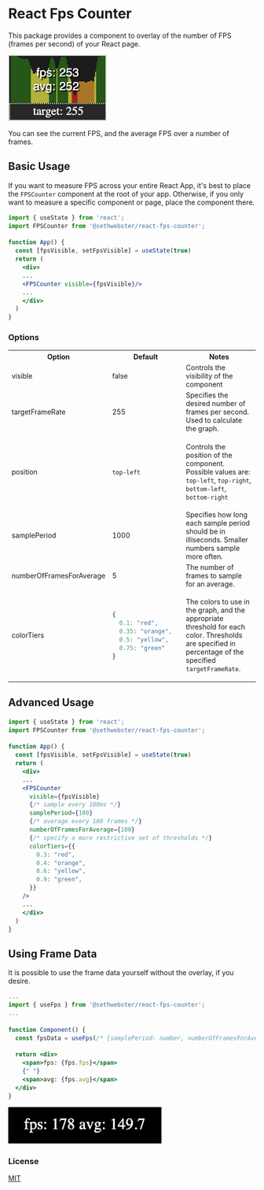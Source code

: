 # React Fps Counter
This package provides a component to overlay of the number of FPS (frames per second) of your React page.

![What the FPS Display Looks Like](https://github.com/sethwebster/fpscounter/blob/913a998ff22894dbf2fa3d48d1598e27e010816f/images/screenshot.png?raw=true)

You can see the current FPS, and the average FPS over a number of frames.

## Basic Usage
If you want to measure FPS across your entire React App, it's best to place the `FPSCounter` component at the root of your app. Otherwise, if you only want to measure a specific component or page, place the component there.

```jsx
import { useState } from 'react';
import FPSCounter from '@sethwebster/react-fps-counter';

function App() {
  const [fpsVisible, setFpsVisible] = useState(true)
  return (
    <div>
    ...
    <FPSCounter visible={fpsVisible}/>
    ...
    </div>
  )
}
```

### Options
<table>
<tr>
  <th>Option</th>
  <th>Default</th>
  <th>Notes</th>
</tr>
<tr>
  <td>visible</td>
  <td>false</td>
  <td>Controls the visibility of the component</td>
</tr>
<tr>
  <td>targetFrameRate</td>
  <td>255</td>
  <td>Specifies the desired number of frames per second. Used to calculate the graph.</td>
</tr>
<tr>
  <td>position</td>
  <td>
  
  `top-left`
  
  </td>
  <td>
  
  Controls the position of the component. Possible values are: `top-left`, `top-right`, `bottom-left`, `bottom-right`
  
  </td>
</tr>
<tr>
  <td>samplePeriod</td>
  <td>1000</td>
  <td>Specifies how long each sample period should be in illiseconds. Smaller numbers sample more often.</td>
</tr>
<tr>
  <td>numberOfFramesForAverage</td>
  <td>5</td>
  <td>The number of frames to sample for an average.</td>
</tr>
<tr>
  <td>colorTiers</td>
  <td>
  
  ```js 
  {   
    0.1: "red",  
    0.35: "orange",  
    0.5: "yellow",  
    0.75: "green" 
  }
  ```
  </td>
  <td>
  
  The colors to use in the graph, and the appropriate threshold for each color. Thresholds are specified in percentage of the specified `targetFrameRate`.
  
  </td>
</tr>
</table>

## Advanced Usage

```jsx
import { useState } from 'react';
import FPSCounter from '@sethwebster/react-fps-counter';

function App() {
  const [fpsVisible, setFpsVisible] = useState(true)
  return (
    <div>
    ...
    <FPSCounter 
      visible={fpsVisible} 
      {/* sample every 100ms */}
      samplePeriod={100} 
      {/* average every 100 frames */}
      numberOfFramesForAverage={100} 
      {/* specify a more restrictive set of thresholds */}
      colorTiers={{
        0.3: "red",
        0.4: "orange",
        0.6: "yellow",
        0.9: "green",
      }}
    />
    ...
    </div>
  )
}
```

## Using Frame Data 
It is possible to use the frame data yourself without the overlay, if you desire.

```jsx
...
import { useFps } from '@sethwebster/react-fps-counter';
...

function Component() {
  const fpsData = useFps(/* {samplePeriod: number, numberOfFramesForAver: number } */);

  return <div>
    <span>fps: {fps.fps}</span>
    {" "} 
    <span>avg: {fps.avg}</span>
  </div>
}
```
![Demo of useFpsData](images/useFpsScreenshot.png)
### License
[MIT](./LICENSE.txt)